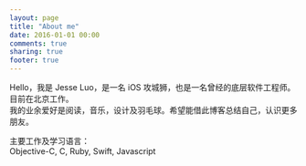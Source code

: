 ```yaml
---
layout: page
title: "About me"
date: 2016-01-01 00:00
comments: true
sharing: true
footer: true
---
```

Hello，我是 Jesse Luo，是一名 iOS 攻城狮，也是一名曾经的底层软件工程师。目前在北京工作。  
我的业余爱好是阅读，音乐，设计及羽毛球。希望能借此博客总结自己，认识更多朋友。

主要工作及学习语言：  
Objective-C, C, Ruby, Swift, Javascript  
